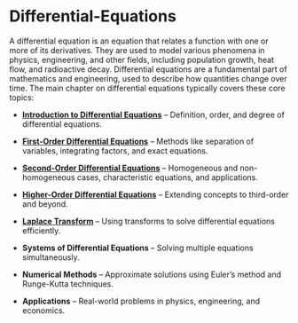 # Differential-Equations
A differential equation is an equation that relates a function with one or more of its derivatives. They are used to model various phenomena in physics, engineering, and other fields, including population growth, heat flow, and radioactive decay. Differential equations are a fundamental part of mathematics and engineering, used to describe how quantities change over time. The main chapter on differential equations typically covers these core topics:

* **[Introduction to Differential Equations](./Introduction_to_Differential_Equations.ipynb)** – Definition, order, and degree of differential equations.

* **[First-Order Differential Equations](./First-Order_Differential_Equations.ipynb)** – Methods like separation of variables, integrating factors, and exact equations.

* **[Second-Order Differential Equations](./Second-Order_Differential_Equations.ipynb)** – Homogeneous and non-homogeneous cases, characteristic equations, and applications.

* **[Higher-Order Differential Equations](./Higher-Order_Differential_Equations.ipynb)** – Extending concepts to third-order and beyond.

* **[Laplace Transform](./Laplace_Transform.ipynb)** – Using transforms to solve differential equations efficiently.

* **Systems of Differential Equations** – Solving multiple equations simultaneously.

* **Numerical Methods** – Approximate solutions using Euler’s method and Runge-Kutta techniques.

* **Applications** – Real-world problems in physics, engineering, and economics.
